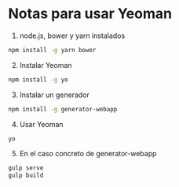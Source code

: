 # Notas para usar Yeoman

1. node.js, bower y yarn instalados
```bash
npm install -g yarn bower
```
2. Instalar Yeoman
```bash
npm install -g yo
```
3. Instalar un generador
```bash
npm install -g generator-webapp
```
4. Usar Yeoman
```bash
yo
```
5. En el caso concreto de generator-webapp
```bash
gulp serve
gulp build
```
